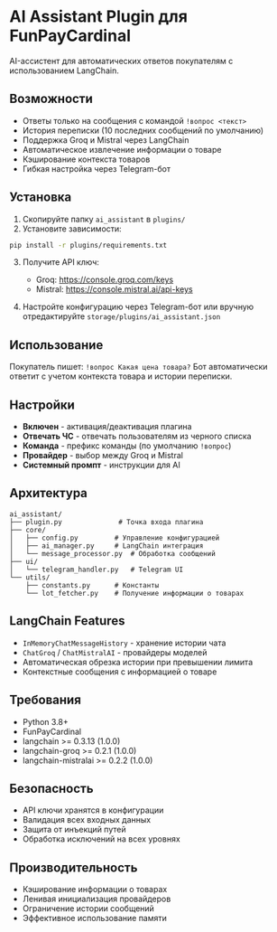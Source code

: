 # AI Assistant Plugin для FunPayCardinal

AI-ассистент для автоматических ответов покупателям с использованием LangChain.

## Возможности

- Ответы только на сообщения с командой `!вопрос <текст>`
- История переписки (10 последних сообщений по умолчанию)
- Поддержка Groq и Mistral через LangChain
- Автоматическое извлечение информации о товаре
- Кэширование контекста товаров
- Гибкая настройка через Telegram-бот

## Установка

1. Скопируйте папку `ai_assistant` в `plugins/`
2. Установите зависимости:
```bash
pip install -r plugins/requirements.txt
```

3. Получите API ключ:
   - Groq: https://console.groq.com/keys
   - Mistral: https://console.mistral.ai/api-keys

4. Настройте конфигурацию через Telegram-бот или вручную отредактируйте `storage/plugins/ai_assistant.json`

## Использование

Покупатель пишет: `!вопрос Какая цена товара?`
Бот автоматически ответит с учетом контекста товара и истории переписки.

## Настройки

- **Включен** - активация/деактивация плагина
- **Отвечать ЧС** - отвечать пользователям из черного списка
- **Команда** - префикс команды (по умолчанию `!вопрос`)
- **Провайдер** - выбор между Groq и Mistral
- **Системный промпт** - инструкции для AI

## Архитектура
```
ai_assistant/
├── plugin.py              # Точка входа плагина
├── core/
│   ├── config.py         # Управление конфигурацией
│   ├── ai_manager.py     # LangChain интеграция
│   └── message_processor.py  # Обработка сообщений
├── ui/
│   └── telegram_handler.py   # Telegram UI
└── utils/
    ├── constants.py      # Константы
    └── lot_fetcher.py    # Получение информации о товарах
```

## LangChain Features

- `InMemoryChatMessageHistory` - хранение истории чата
- `ChatGroq` / `ChatMistralAI` - провайдеры моделей
- Автоматическая обрезка истории при превышении лимита
- Контекстные сообщения с информацией о товаре

## Требования

- Python 3.8+
- FunPayCardinal
- langchain >= 0.3.13 (1.0.0)
- langchain-groq >= 0.2.1 (1.0.0)
- langchain-mistralai >= 0.2.2 (1.0.0)

## Безопасность

- API ключи хранятся в конфигурации
- Валидация всех входных данных
- Защита от инъекций путей
- Обработка исключений на всех уровнях

## Производительность

- Кэширование информации о товарах
- Ленивая инициализация провайдеров
- Ограничение истории сообщений
- Эффективное использование памяти
